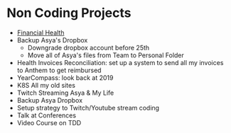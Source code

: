 # Non Coding Projects

- [Financial Health](./financial-health.md)
- Backup Asya's Dropbox
  - Downgrade dropbox account before 25th
  - Move all of Asya's files from Team to Personal Folder
- Health Invoices Reconciliation: set up a system to send all my invoices to Anthem to get reimbursed
- YearCompass: look back at 2019
- K8S All my old sites
- Twitch Streaming Asya & My Life
- Backup Asya Dropbox
- Setup strategy to Twitch/Youtube stream coding
- Talk at Conferences
- Video Course on TDD
